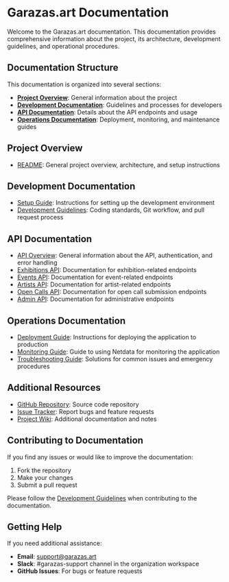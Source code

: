 # Garazas.art Documentation

Welcome to the Garazas.art documentation. This documentation provides comprehensive information about the project, its architecture, development guidelines, and operational procedures.

## Documentation Structure

This documentation is organized into several sections:

- **[Project Overview](#project-overview)**: General information about the project
- **[Development Documentation](#development-documentation)**: Guidelines and processes for developers
- **[API Documentation](#api-documentation)**: Details about the API endpoints and usage
- **[Operations Documentation](#operations-documentation)**: Deployment, monitoring, and maintenance guides

## Project Overview

- [README](../README.md): General project overview, architecture, and setup instructions

## Development Documentation

- [Setup Guide](./development/setup.md): Instructions for setting up the development environment
- [Development Guidelines](./development/guidelines.md): Coding standards, Git workflow, and pull request process

## API Documentation

- [API Overview](./api/overview.md): General information about the API, authentication, and error handling
- [Exhibitions API](./api/exhibitions.md): Documentation for exhibition-related endpoints
- [Events API](./api/events.md): Documentation for event-related endpoints
- [Artists API](./api/artists.md): Documentation for artist-related endpoints
- [Open Calls API](./api/open-calls.md): Documentation for open call submission endpoints
- [Admin API](./api/admin.md): Documentation for administrative endpoints

## Operations Documentation

- [Deployment Guide](./operations/deployment.md): Instructions for deploying the application to production
- [Monitoring Guide](./operations/monitoring.md): Guide to using Netdata for monitoring the application
- [Troubleshooting Guide](./operations/troubleshooting.md): Solutions for common issues and emergency procedures

## Additional Resources

- [GitHub Repository](https://github.com/your-organization/garazas.art): Source code repository
- [Issue Tracker](https://github.com/your-organization/garazas.art/issues): Report bugs and feature requests
- [Project Wiki](https://github.com/your-organization/garazas.art/wiki): Additional documentation and notes

## Contributing to Documentation

If you find any issues or would like to improve the documentation:

1. Fork the repository
2. Make your changes
3. Submit a pull request

Please follow the [Development Guidelines](./development/guidelines.md) when contributing to the documentation.

## Getting Help

If you need additional assistance:

- **Email**: support@garazas.art
- **Slack**: #garazas-support channel in the organization workspace
- **GitHub Issues**: For bugs or feature requests 